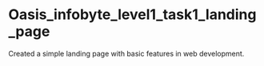 # Oasis_infobyte_level1_task1_landing_page
Created a simple landing page with basic features in web development.
